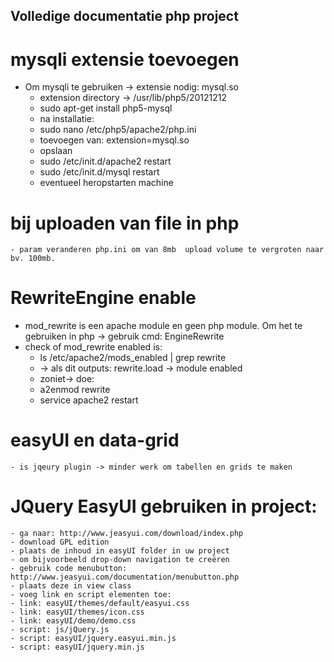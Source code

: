## Volledige documentatie php project 

# mysqli extensie toevoegen 

* Om mysqli te gebruiken -> extensie nodig: mysql.so
	- extension directory -> /usr/lib/php5/20121212
	- sudo apt-get install php5-mysql
	- na installatie:
	- sudo nano /etc/php5/apache2/php.ini
	- toevoegen van: extension=mysql.so 
	- opslaan
	- sudo /etc/init.d/apache2 restart
	- sudo /etc/init.d/mysql restart
	- eventueel heropstarten machine
 
# bij uploaden van file in php
	- param veranderen php.ini om van 8mb  upload volume te vergroten naar bv. 100mb. 


# RewriteEngine enable

* mod_rewrite is een apache module en geen php module. Om het te gebruiken in php -> gebruik cmd: EngineRewrite
* check of mod_rewrite enabled is:
	- ls /etc/apache2/mods_enabled | grep rewrite
	- -> als dit outputs: rewrite.load -> module enabled
	- zoniet-> doe:
	- a2enmod rewrite
	- service apache2 restart

# easyUI en data-grid
	- is jqeury plugin -> minder werk om tabellen en grids te maken
	
 
# JQuery EasyUI gebruiken in project:

	- ga naar: http://www.jeasyui.com/download/index.php
	- download GPL edition
	- plaats de inhoud in easyUI folder in uw project
	- om bijvoorbeeld drop-down navigation te creëren
	- gebruik code menubutton: http://www.jeasyui.com/documentation/menubutton.php
	- plaats deze in view class
	- voeg link en script elementen toe: 
	- link: easyUI/themes/default/easyui.css
	- link: easyUI/themes/icon.css
	- link: easyUI/demo/demo.css
	- script: js/jQuery.js
	- script: easyUI/jquery.easyui.min.js
	- script: easyUI/jquery.min.js
